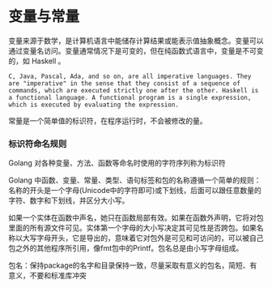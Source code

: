 # 变量与常量
变量来源于数学，是计算机语言中能储存计算结果或能表示值抽象概念。变量可以通过变量名访问。变量通常情况下是可变的，但在纯函数式语言中，变量是不可变的，如 Haskell 。
``` text
C, Java, Pascal, Ada, and so on, are all imperative languages. They are "imperative" in the sense that they consist of a sequence of commands, which are executed strictly one after the other. Haskell is a functional language. A functional program is a single expression, which is executed by evaluating the expression.
```
常量是一个简单值的标识符，在程序运行时，不会被修改的量。

### 标识符命名规则
Golang 对各种变量、方法、函数等命名时使用的字符序列称为标识符

Golang 中函数、变量、常量、类型、语句标签和包的名称遵循一个简单的规则：名称的开头是一个字母(Unicode中的字符即可)或下划线，后面可以跟任意数量的字符、数字和下划线，并区分大小写。

如果一个实体在函数中声名，她只在函数局部有效。如果在函数外声明，它将对包里面的所有源文件可见。实体第一个字母的大小写决定其可见性是否跨包。如果名称以大写字母开头，它是导出的，意味着它对包外是可见和可访问的，可以被自己包之外的其他程序所引用，像fmt包中的Printf。包名总是由小写字母组成。

包名：保持package的名字和目录保持一致，尽量采取有意义的包名，简短、有意义，不要和标准库冲突

